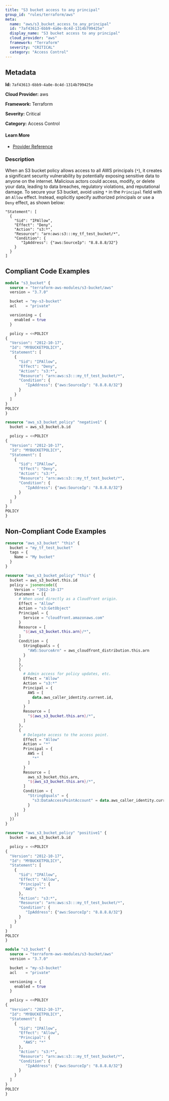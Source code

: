 ```yaml
---
title: "S3 bucket access to any principal"
group_id: "rules/terraform/aws"
meta:
  name: "aws/s3_bucket_access_to_any_principal"
  id: "7af43613-6bb9-4a0e-8c4d-1314b799425e"
  display_name: "S3 bucket access to any principal"
  cloud_provider: "aws"
  framework: "Terraform"
  severity: "CRITICAL"
  category: "Access Control"
---
```

## Metadata

**Id:** `7af43613-6bb9-4a0e-8c4d-1314b799425e`

**Cloud Provider:** aws

**Framework:** Terraform

**Severity:** Critical

**Category:** Access Control

#### Learn More

 - [Provider Reference](https://registry.terraform.io/providers/hashicorp/aws/latest/docs/resources/s3_bucket_policy)

### Description

 When an S3 bucket policy allows access to all AWS principals (`*`), it creates a significant security vulnerability by potentially exposing sensitive data to anyone on the internet. Malicious actors could access, modify, or delete your data, leading to data breaches, regulatory violations, and reputational damage. To secure your S3 bucket, avoid using `*` in the `Principal` field with an `Allow` effect. Instead, explicitly specify authorized principals or use a `Deny` effect, as shown below:

```
"Statement": [
  {
    "Sid": "IPAllow",
    "Effect": "Deny",
    "Action": "s3:*",
    "Resource": "arn:aws:s3:::my_tf_test_bucket/*",
    "Condition": {
       "IpAddress": {"aws:SourceIp": "8.8.8.8/32"}
    }
  }
]
```


## Compliant Code Examples
```terraform
module "s3_bucket" {
  source = "terraform-aws-modules/s3-bucket/aws"
  version = "3.7.0"

  bucket = "my-s3-bucket"
  acl    = "private"

  versioning = {
    enabled = true
  }

  policy = <<POLICY
{
  "Version": "2012-10-17",
  "Id": "MYBUCKETPOLICY",
  "Statement": [
    {
      "Sid": "IPAllow",
      "Effect": "Deny",
      "Action": "s3:*",
      "Resource": "arn:aws:s3:::my_tf_test_bucket/*",
      "Condition": {
         "IpAddress": {"aws:SourceIp": "8.8.8.8/32"}
      }
    }
  ]
}
POLICY
}

```

```terraform
resource "aws_s3_bucket_policy" "negative1" {
  bucket = aws_s3_bucket.b.id

  policy = <<POLICY
{
  "Version": "2012-10-17",
  "Id": "MYBUCKETPOLICY",
  "Statement": [
    {
      "Sid": "IPAllow",
      "Effect": "Deny",
      "Action": "s3:*",
      "Resource": "arn:aws:s3:::my_tf_test_bucket/*",
      "Condition": {
         "IpAddress": {"aws:SourceIp": "8.8.8.8/32"}
      }
    }
  ]
}
POLICY
}

```
## Non-Compliant Code Examples
```terraform
resource "aws_s3_bucket" "this" {
  bucket = "my_tf_test_bucket"
  tags = {
    Name = "My bucket"
  }
}

resource "aws_s3_bucket_policy" "this" {
  bucket = aws_s3_bucket.this.id
  policy = jsonencode({
    Version = "2012-10-17"
    Statement = [{
      # When used directly as a Cloudfront origin.
      Effect = "Allow"
      Action = "s3:GetObject"
      Principal = {
        Service = "cloudfront.amazonaws.com"
      }
      Resource = [
        "${aws_s3_bucket.this.arn}/*",
      ]
      Condition = {
        StringEquals = {
          "AWS:SourceArn" = aws_cloudfront_distribution.this.arn
        }
      }
      },
      {
        # Admin access for policy updates, etc.
        Effect = "Allow"
        Action = "s3:*"
        Principal = {
          AWS = [
            data.aws_caller_identity.current.id,
          ]
        }
        Resource = [
          "${aws_s3_bucket.this.arn}/*",
        ]
      },
      {
        # Delegate access to the access point.
        Effect = "Allow"
        Action = "*"
        Principal = {
          AWS = [
            "*"
          ]
        }
        Resource = [
          aws_s3_bucket.this.arn,
          "${aws_s3_bucket.this.arn}/*",
        ]
        Condition = {
          "StringEquals" = {
            "s3:DataAccessPointAccount" = data.aws_caller_identity.current.account_id
          }
        }
    }]
  })
}

```

```terraform
resource "aws_s3_bucket_policy" "positive1" {
  bucket = aws_s3_bucket.b.id

  policy = <<POLICY
{
  "Version": "2012-10-17",
  "Id": "MYBUCKETPOLICY",
  "Statement": [
    {
      "Sid": "IPAllow",
      "Effect": "Allow",
      "Principal": {
        "AWS": "*"
      },
      "Action": "s3:*",
      "Resource": "arn:aws:s3:::my_tf_test_bucket/*",
      "Condition": {
         "IpAddress": {"aws:SourceIp": "8.8.8.8/32"}
      }
    }
  ]
}
POLICY
}

```

```terraform
module "s3_bucket" {
  source = "terraform-aws-modules/s3-bucket/aws"
  version = "3.7.0"

  bucket = "my-s3-bucket"
  acl    = "private"

  versioning = {
    enabled = true
  }

  policy = <<POLICY
{
  "Version": "2012-10-17",
  "Id": "MYBUCKETPOLICY",
  "Statement": [
    {
      "Sid": "IPAllow",
      "Effect": "Allow",
      "Principal": {
        "AWS": "*"
      },
      "Action": "s3:*",
      "Resource": "arn:aws:s3:::my_tf_test_bucket/*",
      "Condition": {
         "IpAddress": {"aws:SourceIp": "8.8.8.8/32"}
      }
    }
  ]
}
POLICY
}

```